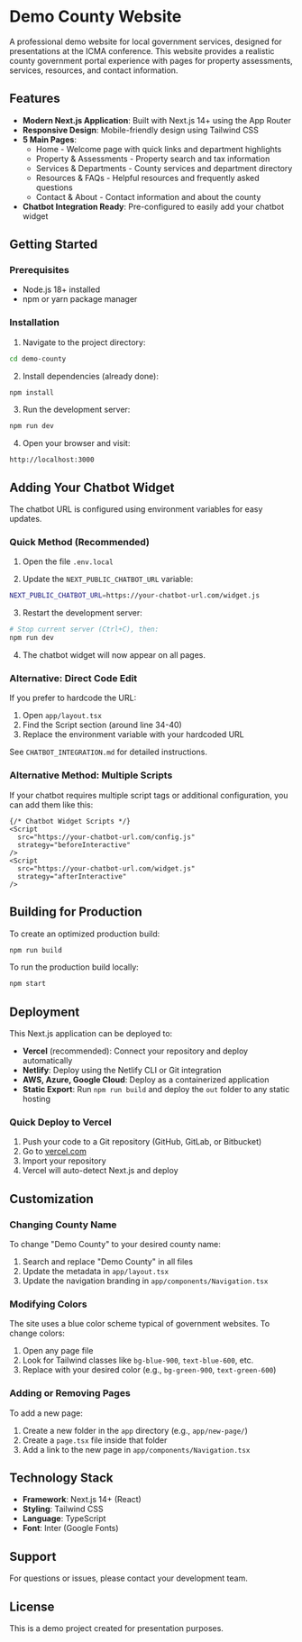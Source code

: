 # Demo County Website

A professional demo website for local government services, designed for presentations at the ICMA conference. This website provides a realistic county government portal experience with pages for property assessments, services, resources, and contact information.

## Features

- **Modern Next.js Application**: Built with Next.js 14+ using the App Router
- **Responsive Design**: Mobile-friendly design using Tailwind CSS
- **5 Main Pages**:
  - Home - Welcome page with quick links and department highlights
  - Property & Assessments - Property search and tax information
  - Services & Departments - County services and department directory
  - Resources & FAQs - Helpful resources and frequently asked questions
  - Contact & About - Contact information and about the county
- **Chatbot Integration Ready**: Pre-configured to easily add your chatbot widget

## Getting Started

### Prerequisites

- Node.js 18+ installed
- npm or yarn package manager

### Installation

1. Navigate to the project directory:
```bash
cd demo-county
```

2. Install dependencies (already done):
```bash
npm install
```

3. Run the development server:
```bash
npm run dev
```

4. Open your browser and visit:
```
http://localhost:3000
```

## Adding Your Chatbot Widget

The chatbot URL is configured using environment variables for easy updates.

### Quick Method (Recommended)

1. Open the file `.env.local`

2. Update the `NEXT_PUBLIC_CHATBOT_URL` variable:
```bash
NEXT_PUBLIC_CHATBOT_URL=https://your-chatbot-url.com/widget.js
```

3. Restart the development server:
```bash
# Stop current server (Ctrl+C), then:
npm run dev
```

4. The chatbot widget will now appear on all pages.

### Alternative: Direct Code Edit

If you prefer to hardcode the URL:

1. Open `app/layout.tsx`
2. Find the Script section (around line 34-40)
3. Replace the environment variable with your hardcoded URL

See `CHATBOT_INTEGRATION.md` for detailed instructions.

### Alternative Method: Multiple Scripts

If your chatbot requires multiple script tags or additional configuration, you can add them like this:

```tsx
{/* Chatbot Widget Scripts */}
<Script
  src="https://your-chatbot-url.com/config.js"
  strategy="beforeInteractive"
/>
<Script
  src="https://your-chatbot-url.com/widget.js"
  strategy="afterInteractive"
/>
```

## Building for Production

To create an optimized production build:

```bash
npm run build
```

To run the production build locally:

```bash
npm start
```

## Deployment

This Next.js application can be deployed to:

- **Vercel** (recommended): Connect your repository and deploy automatically
- **Netlify**: Deploy using the Netlify CLI or Git integration
- **AWS, Azure, Google Cloud**: Deploy as a containerized application
- **Static Export**: Run `npm run build` and deploy the `out` folder to any static hosting

### Quick Deploy to Vercel

1. Push your code to a Git repository (GitHub, GitLab, or Bitbucket)
2. Go to [vercel.com](https://vercel.com)
3. Import your repository
4. Vercel will auto-detect Next.js and deploy

## Customization

### Changing County Name

To change "Demo County" to your desired county name:

1. Search and replace "Demo County" in all files
2. Update the metadata in `app/layout.tsx`
3. Update the navigation branding in `app/components/Navigation.tsx`

### Modifying Colors

The site uses a blue color scheme typical of government websites. To change colors:

1. Open any page file
2. Look for Tailwind classes like `bg-blue-900`, `text-blue-600`, etc.
3. Replace with your desired color (e.g., `bg-green-900`, `text-green-600`)

### Adding or Removing Pages

To add a new page:

1. Create a new folder in the `app` directory (e.g., `app/new-page/`)
2. Create a `page.tsx` file inside that folder
3. Add a link to the new page in `app/components/Navigation.tsx`

## Technology Stack

- **Framework**: Next.js 14+ (React)
- **Styling**: Tailwind CSS
- **Language**: TypeScript
- **Font**: Inter (Google Fonts)

## Support

For questions or issues, please contact your development team.

## License

This is a demo project created for presentation purposes.
